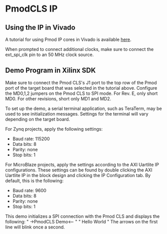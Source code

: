 PmodCLS IP
==============

Using the IP in Vivado
--------------
A tutorial for using Pmod IP cores in Vivado is available [here](https://reference.digilentinc.com/learn/programmable-logic/tutorials/pmod-ips/start).

When prompted to connect additional clocks, make sure to connect the ext_spi_clk
pin to an 50 MHz clock source.

Demo Program in Xilinx SDK
--------------
Make sure to connect the Pmod CLS's J1 port to the top row of the Pmod port
of the target board that was selected in the tutorial above. Configure the
MD0,1,2 jumpers on the Pmod CLS to SPI mode. For Rev. E, only short MD0.
For other revisions, short only MD1 and MD2.

To set up the demo, a serial terminal application, such as TeraTerm, may be
used to see initialization messages. Settings for the terminal will vary
depending on the target board.

For Zynq projects, apply the following settings:
- Baud rate: 115200
- Data bits: 8
- Parity:    none
- Stop bits: 1

For MicroBlaze projects, apply the settings according to the AXI Uartlite IP
configurations. These settings can be found by double clicking the AXI Uartlite
IP in the block design and clicking the IP Configuration tab. By default, this
is the following:
- Baud rate: 9600
- Data bits: 8
- Parity:    none
- Stop bits: 1

This demo initializes a SPI connection with the Pmod CLS and displays the following:
" ->PmodCLS Demo<--  "
"   Hello World      "
The arrows on the first line will blink once a second.